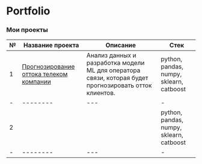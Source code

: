 # Portfolio

### Мои проекты

|№|Название проекта|Описание|Стек|
|-|--------|---|-|
|1|[Прогнозирование оттока телеком компании](https://github.com/DariaPuzikova/Portfolio/tree/main/Project1)|Анализ данных и разработка модели ML для оператора связи, которая будет прогнозировать отток клиентов.|python, pandas, numpy, sklearn, catboost|
|-|--------|---|-|
|2| | |python, pandas, numpy, sklearn, catboost|
|-|--------|---|-|
